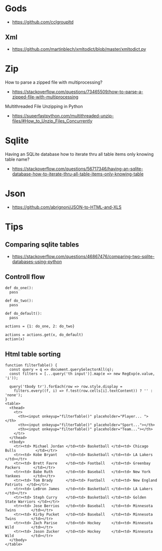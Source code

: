 # Gods
- https://github.com/cclgroupltd

## Xml
- https://github.com/martinblech/xmltodict/blob/master/xmltodict.py

# Zip

How to parse a zipped file with multiprocessing?
- https://stackoverflow.com/questions/73465509/how-to-parse-a-zipped-file-with-multiprocessing

Multithreaded File Unzipping in Python
- https://superfastpython.com/multithreaded-unzip-files/#How_to_Unzip_Files_Concurrently

# Sqlite

Having an SQLite database how to iterate thru all table items only knowing table name?
- https://stackoverflow.com/questions/56717346/having-an-sqlite-database-how-to-iterate-thru-all-table-items-only-knowing-table

# Json

- https://github.com/abrignoni/JSON-to-HTML-and-XLS

# Tips

## Comparing sqlite tables

- https://stackoverflow.com/questions/46867476/comparing-two-sqlite-databases-using-python

## Controll flow

```
def do_one():
  pass

def do_two():
  pass

def do_default():
  pass

actions = {1: do_one, 2: do_two}

actions = actions.get(x, do_default)
action(x)
```

## Html table sorting
```
function filterTable() {
  const query = q => document.querySelectorAll(q);
  const filters = [...query('th input')].map(e => new RegExp(e.value, 'i'));

  query('tbody tr').forEach(row => row.style.display = 
    filters.every((f, i) => f.test(row.cells[i].textContent)) ? '' : 'none');
}
<table>
  <thead>
    <tr>
      <th><input onkeyup="filterTable()" placeholder="Player... "></th>
      <th><input onkeyup="filterTable()" placeholder="Sport..."></th>
      <th><input onkeyup="filterTable()" placeholder="Team..."></th>
    </tr>
  </thead>
  <tbody>
    <tr><td> Michael Jordan </td><td> Basketball </td><td> Chicago Bulls         </td></tr>
    <tr><td> Kobe Bryant    </td><td> Basketball </td><td> LA Lakers             </td></tr>
    <tr><td> Brett Favre    </td><td> Football   </td><td> Greenbay Packers      </td></tr>
    <tr><td> Babe Ruth      </td><td> Baseball   </td><td> New York Yankees      </td></tr>
    <tr><td> Tom Brady      </td><td> Football   </td><td> New England Patriots  </td></tr>
    <tr><td> LeBron James   </td><td> Basketball </td><td> LA Lakers             </td></tr>
    <tr><td> Steph Curry    </td><td> Basketball </td><td> Golden State Warriors </td></tr>
    <tr><td> Jose Berrios   </td><td> Baseball   </td><td> Minnesota Twins       </td></tr>
    <tr><td> Kirby Pucket   </td><td> Baseball   </td><td> Minnesota Twins       </td></tr>
    <tr><td> Zach Parise    </td><td> Hockey     </td><td> Minnesota Wild        </td></tr>
    <tr><td> Jason Zucker   </td><td> Hockey     </td><td> Minnesota Wild        </td></tr>
  </tbody>
</table>
```
